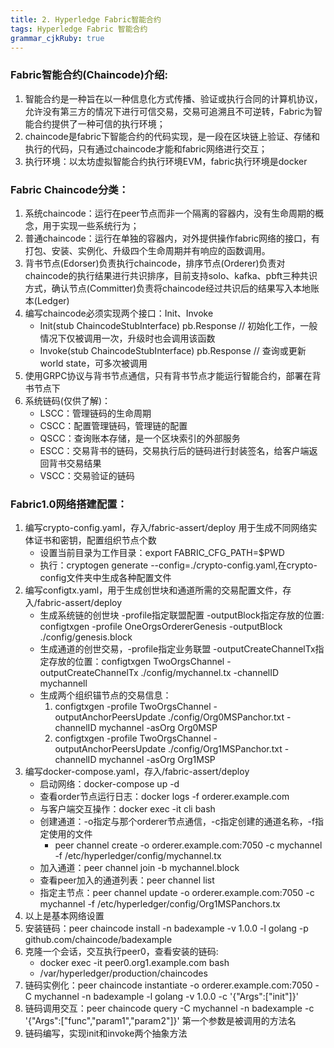 ```yaml
---
title: 2. Hyperledge Fabric智能合约
tags: Hyperledge Fabric 智能合约
grammar_cjkRuby: true
---
```


### Fabric智能合约(Chaincode)介绍:
1. 智能合约是一种旨在以一种信息化方式传播、验证或执行合同的计算机协议，允许没有第三方的情况下进行可信交易，交易可追溯且不可逆转，Fabric为智能合约提供了一种可信的执行环境；
2. chaincode是fabric下智能合约的代码实现，是一段在区块链上验证、存储和执行的代码，只有通过chaincode才能和fabric网络进行交互；
3. 执行环境：以太坊虚拟智能合约执行环境EVM，fabric执行环境是docker

### Fabric Chaincode分类：
1. 系统chaincode：运行在peer节点而非一个隔离的容器内，没有生命周期的概念，用于实现一些系统行为；
2. 普通chaincode：运行在单独的容器内，对外提供操作fabric网络的接口，有打包、安装、实例化、升级四个生命周期并有响应的函数调用。
3. 背书节点(Edorser)负责执行chaincode，排序节点(Orderer)负责对chaincode的执行结果进行共识排序，目前支持solo、kafka、pbft三种共识方式，确认节点(Committer)负责将chaincode经过共识后的结果写入本地账本(Ledger)
4. 编写chaincode必须实现两个接口：Init、Invoke
	- Init(stub ChaincodeStubInterface) pb.Response // 初始化⼯作，⼀般情况下仅被调⽤⼀次，升级时也会调用该函数
	- Invoke(stub	ChaincodeStubInterface)	pb.Response // 查询或更新world state，可多次被调⽤
5. 使用GRPC协议与背书节点通信，只有背书节点才能运行智能合约，部署在背书节点下
6. 系统链码(仅供了解)：
	- LSCC：管理链码的生命周期
	- CSCC：配置管理链码，管理链的配置
	- QSCC：查询账本存储，是一个区块索引的外部服务
	- ESCC：交易背书的链码，交易执行后的链码进行封装签名，给客户端返回背书交易结果
	- VSCC：交易验证的链码

### Fabric1.0网络搭建配置：
1. 编写crypto-config.yaml，存入/fabric-assert/deploy 用于生成不同网络实体证书和密钥，配置组织节点个数
	- 设置当前目录为工作目录：export FABRIC_CFG_PATH=$PWD
	- 执行：cryptogen generate --config=./crypto-config.yaml,在crypto-config文件夹中生成各种配置文件
4. 编写configtx.yaml，用于生成创世块和通道所需的交易配置文件，存入/fabric-assert/deploy
	- 生成系统链的创世块 -profile指定联盟配置 -outputBlock指定存放的位置: configtxgen -profile OneOrgsOrdererGenesis -outputBlock ./config/genesis.block
	- 生成通道的创世交易，-profile指定业务联盟 -outputCreateChannelTx指定存放的位置：configtxgen TwoOrgsChannel -outputCreateChannelTx ./config/mychannel.tx -channelID mychannell
	- 生成两个组织锚节点的交易信息：
		1. configtxgen -profile TwoOrgsChannel -outputAnchorPeersUpdate ./config/Org0MSPanchor.txt -channelID mychannel -asOrg Org0MSP
		2. configtxgen -profile TwoOrgsChannel -outputAnchorPeersUpdate ./config/Org1MSPanchor.txt -channelID mychannel -asOrg Org1MSP
5. 编写docker-compose.yaml，存入/fabric-assert/deploy
	- 启动网络：docker-compose up -d
	- 查看order节点运行日志：docker logs -f orderer.example.com
	- 与客户端交互操作：docker exec -it cli bash
	- 创建通道：-o指定与那个orderer节点通信，-c指定创建的通道名称，-f指定使用的文件
		- peer channel create -o orderer.example.com:7050 -c mychannel -f /etc/hyperledger/config/mychannel.tx
	- 加入通道：peer channel join -b mychannel.block
	- 查看peer加入的通道列表：peer channel list
	- 指定主节点：peer channel update -o orderer.example.com:7050 -c mychannel -f /etc/hyperledger/config/Org1MSPanchors.tx
6. 以上是基本网络设置
7. 安装链码：peer chaincode install -n badexample -v 1.0.0 -l golang -p github.com/chaincode/badexample
8. 克隆一个会话，交互执行peer0，查看安装的链码:
	- docker exec -it peer0.org1.example.com bash
	- /var/hyperledger/production/chaincodes
9. 链码实例化：peer chaincode instantiate -o orderer.example.com:7050 -C mychannel -n badexample -l golang -v 1.0.0 -c '{"Args":["init"]}'
10. 链码调用交互：peer chaincode query -C mychannel -n badexample -c '{"Args":["func","param1","param2"]}' 第一个参数是被调用的方法名
11. 链码编写，实现init和invoke两个抽象方法






